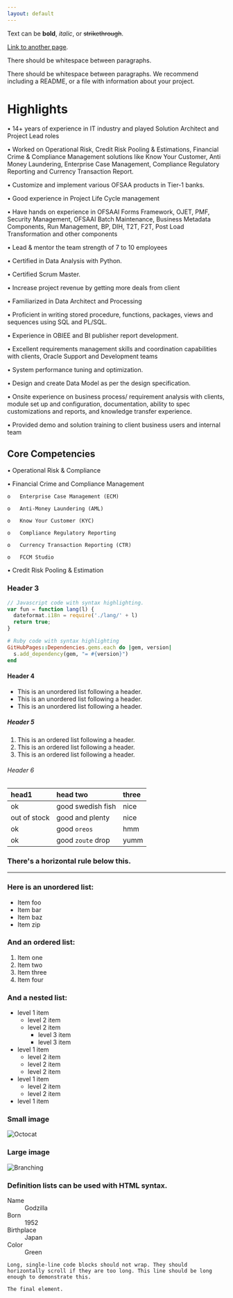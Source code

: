 ```yaml
---
layout: default
---
```


Text can be **bold**, _italic_, or ~~strikethrough~~.

[Link to another page](./another-page.html).

There should be whitespace between paragraphs.

There should be whitespace between paragraphs. We recommend including a README, or a file with information about your project.

# Highlights

•	14+ years of experience in IT industry and played Solution Architect and Project Lead roles
 
•	Worked on Operational Risk, Credit Risk Pooling & Estimations, Financial Crime & Compliance Management solutions like Know Your Customer, Anti Money Laundering, Enterprise Case Management, Compliance Regulatory Reporting and Currency Transaction Report.

•	Customize and implement various OFSAA products in Tier-1 banks.

•	Good experience in Project Life Cycle management

•	Have hands on experience in OFSAAI Forms Framework, OJET, PMF, Security Management, OFSAAI Batch Maintenance, Business Metadata Components, Run Management, BP, DIH, T2T, F2T, Post Load Transformation and other components

•	Lead & mentor the team strength of 7 to 10 employees

•	Certified in Data Analysis with Python.

•	Certified Scrum Master.

•	Increase project revenue by getting more deals from client

•	Familiarized in Data Architect and Processing

•	Proficient in writing stored procedure, functions, packages, views and sequences using SQL and PL/SQL. 

•	Experience in OBIEE and BI publisher report development.

•	Excellent requirements management skills and coordination capabilities with clients, Oracle Support and Development teams

•	System performance tuning and optimization.  

•	Design and create Data Model as per the design specification.

•	Onsite experience on business process/ requirement analysis with clients, module set up and configuration, documentation, ability to spec customizations and reports, and knowledge transfer experience.

•	Provided demo and solution training to client business users and internal team


## Core Competencies


•	Operational Risk & Compliance

•	Financial Crime and Compliance Management
    
    o	Enterprise Case Management (ECM)
    
    o	Anti-Money Laundering (AML)
    
    o	Know Your Customer (KYC)
    
    o	Compliance Regulatory Reporting
    
    o	Currency Transaction Reporting (CTR)
    
    o	FCCM Studio

•	Credit Risk Pooling & Estimation

### Header 3

```js
// Javascript code with syntax highlighting.
var fun = function lang(l) {
  dateformat.i18n = require('./lang/' + l)
  return true;
}
```

```ruby
# Ruby code with syntax highlighting
GitHubPages::Dependencies.gems.each do |gem, version|
  s.add_dependency(gem, "= #{version}")
end
```

#### Header 4

*   This is an unordered list following a header.
*   This is an unordered list following a header.
*   This is an unordered list following a header.

##### Header 5

1.  This is an ordered list following a header.
2.  This is an ordered list following a header.
3.  This is an ordered list following a header.

###### Header 6

| head1        | head two          | three |
|:-------------|:------------------|:------|
| ok           | good swedish fish | nice  |
| out of stock | good and plenty   | nice  |
| ok           | good `oreos`      | hmm   |
| ok           | good `zoute` drop | yumm  |

### There's a horizontal rule below this.

* * *

### Here is an unordered list:

*   Item foo
*   Item bar
*   Item baz
*   Item zip

### And an ordered list:

1.  Item one
1.  Item two
1.  Item three
1.  Item four

### And a nested list:

- level 1 item
  - level 2 item
  - level 2 item
    - level 3 item
    - level 3 item
- level 1 item
  - level 2 item
  - level 2 item
  - level 2 item
- level 1 item
  - level 2 item
  - level 2 item
- level 1 item

### Small image

![Octocat](https://github.githubassets.com/images/icons/emoji/octocat.png)

### Large image

![Branching](https://guides.github.com/activities/hello-world/branching.png)


### Definition lists can be used with HTML syntax.

<dl>
<dt>Name</dt>
<dd>Godzilla</dd>
<dt>Born</dt>
<dd>1952</dd>
<dt>Birthplace</dt>
<dd>Japan</dd>
<dt>Color</dt>
<dd>Green</dd>
</dl>

```
Long, single-line code blocks should not wrap. They should horizontally scroll if they are too long. This line should be long enough to demonstrate this.
```

```
The final element.
```
